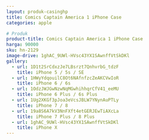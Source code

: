 ```yaml
---
layout: produk-casinghp
title: Comics Captain America 1 iPhone Case
categories: apple

# Produk
product-title: Comics Captain America 1 iPhone Case
harga: 90000
sku: hn-2129
image-drive: 1ghAC_9UWl-HVsc43YX1SAwnffVtSkDKl
gallery:
  - url: 1D1t2SrCdxzJe7LBsrzt7QnhvrbG_tdzF
    title: iPhone 5 / 5s / SE
  - url: 1HWyYdqouilC8Ot6NAfnfzcZeAKCVwIoR
    title: iPhone 6 / 6s
  - url: 1OdzJWJGwNzwNqMGwhihhqrCfV41_eeMU
    title: iPhone 6 Plus / 6s Plus
  - url: 1Ug2XKGf3pJoa3eVcsJBLW7YNynAuPTLy
    title: iPhone 7 / 8
  - url: 19a8S6A7kV3NnFXft4etGERJEwTiAXcLa
    title: iPhone 7 Plus / 8 Plus
  - url: 1ghAC_9UWl-HVsc43YX1SAwnffVtSkDKl
    title: iPhone X
---
```

